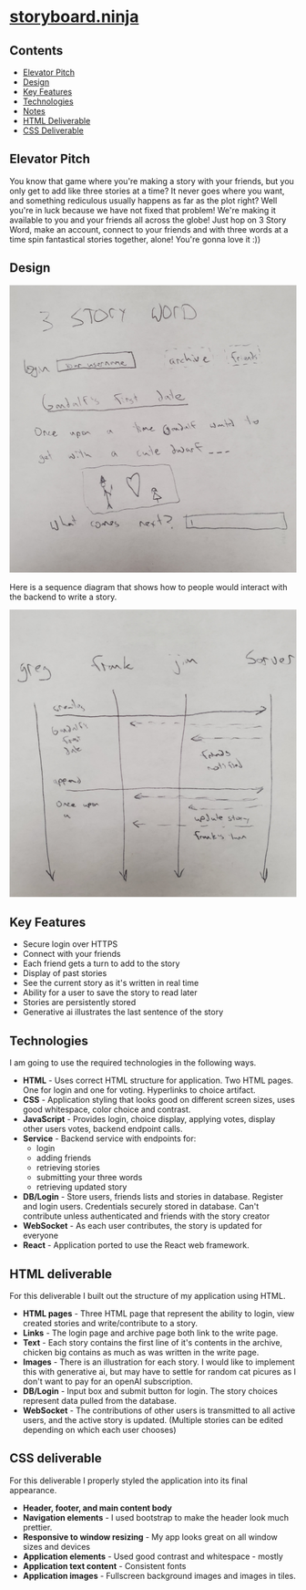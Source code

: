 # [storyboard.ninja](https://storyboard.ninja/)

## Contents
- [Elevator Pitch](#elevator-pitch)
- [Design](#design)
- [Key Features](#key-features)
- [Technologies](#technologies)
- [Notes](https://github.com/radmuffin/startup/blob/main/notes.md)
- [HTML Deliverable](#html-deliverable)
- [CSS Deliverable](#css-deliverable)

## Elevator Pitch
You know that game where you're making a story with your friends, but you only get to add like three stories at a time? It never goes where you want, and something rediculous usually happens as far as the plot right? Well you're in luck because we have not fixed that problem! We're making it available to you and your friends all across the globe! Just hop on 3 Story Word, make an account, connect to your friends and with three words at a time spin fantastical stories together, alone! You're gonna love it :)) 

## Design
![Mock](roughDesign.jpg)

Here is a sequence diagram that shows how to people would interact with the backend to write a story.

![server interaction diagram](serverInteraction.jpg)

## Key Features
- Secure login over HTTPS
- Connect with your friends
- Each friend gets a turn to add to the story
- Display of past stories
- See the current story as it's written in real time
- Ability for a user to save the story to read later
- Stories are persistently stored
- Generative ai illustrates the last sentence of the story

## Technologies
I am going to use the required technologies in the following ways.

- **HTML** - Uses correct HTML structure for application. Two HTML pages. One for login and one for voting. Hyperlinks to choice artifact.
- **CSS** - Application styling that looks good on different screen sizes, uses good whitespace, color choice and contrast.
- **JavaScript** - Provides login, choice display, applying votes, display other users votes, backend endpoint calls.
- **Service** - Backend service with endpoints for:
  - login
  - adding friends
  - retrieving stories
  - submitting your three words
  - retrieving updated story
- **DB/Login** - Store users, friends lists and stories in database. Register and login users. Credentials securely stored in database. Can't contribute unless authenticated and friends with the story creator
- **WebSocket** - As each user contributes, the story is updated for everyone
- **React** - Application ported to use the React web framework.

## HTML deliverable
For this deliverable I built out the structure of my application using HTML.

- **HTML pages** - Three HTML page that represent the ability to login, view created stories and write/contribute to a story.
- **Links** - The login page and archive page both link to the write page.
- **Text** - Each story contains the first line of it's contents in the archive, chicken big contains as much as was written in the write page.
- **Images** - There is an illustration for each story. I would like to implement this with generative ai, but may have to settle for random cat picures as I don't want to pay for an openAI subscription.
- **DB/Login** - Input box and submit button for login. The story choices represent data pulled from the database.
- **WebSocket** - The contributions of other users is transmitted to all active users, and the active story is updated. (Multiple stories can be edited depending on which each user chooses)

## CSS deliverable
For this deliverable I properly styled the application into its final appearance.

- **Header, footer, and main content body**
- **Navigation elements** - I used bootstrap to make the header look much prettier.
- **Responsive to window resizing** - My app looks great on all window sizes and devices
- **Application elements** - Used good contrast and whitespace - mostly
- **Application text content** - Consistent fonts
- **Application images** - Fullscreen background images and images in tiles.
